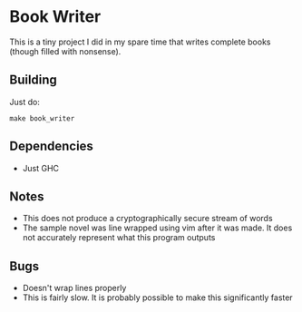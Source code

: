 # Book Writer
This is a tiny project I did in my spare time that writes complete books (though
filled with nonsense).

## Building
Just do:
```
make book_writer
```

## Dependencies
+ Just GHC

## Notes
+ This does not produce a cryptographically secure stream of words
+ The sample novel was line wrapped using vim after it was made. It does not
  accurately represent what this program outputs

## Bugs
+ Doesn't wrap lines properly
+ This is fairly slow. It is probably possible to make this significantly faster
